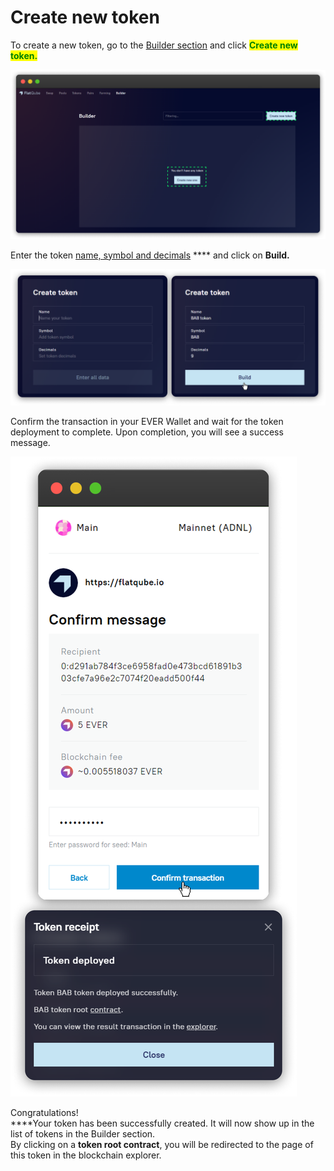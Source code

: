# Create new token

To create a new token, go to the [Builder section](../) and click <mark style="color:green;">**Create new token.**</mark>

![](<../../../.gitbook/assets/image (203).png>)

Enter the token [name, symbol and decimals](../interface/token-page.md) \*\*\*\* and click on **Build.**

![](<../../../.gitbook/assets/image (231).png>)

Confirm the transaction in your EVER Wallet and wait for the token deployment to complete. Upon completion, you will see a success message.

![](<../../../.gitbook/assets/image (219).png>)

Congratulations!\
\*\*\*\*Your token has been successfully created. It will now show up in the list of tokens in the Builder section.\
By clicking on a **token root contract**, you will be redirected to the page of this token in the blockchain explorer.
